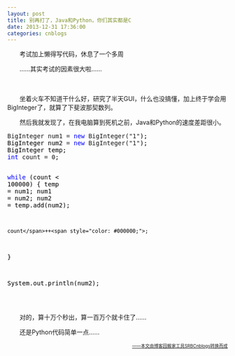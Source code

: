 ```yaml
---
layout: post
title: 别再打了，Java和Python，你们其实都是C
date: 2013-12-31 17:36:00
categories: cnblogs
---
```


<p>　　考试加上懒得写代码，休息了一个多周</p>
<p>　　&hellip;&hellip;其实考试的因素很大啦&hellip;&hellip;</p>
<p>　　</p>
<p>　　坐着火车不知道干什么好，研究了半天GUI，什么也没搞懂，加上终于学会用BigInteger了，就算了下斐波那契数列。</p>
<p>　　然后我就发现了，在我电脑算到死机之前，Java和Python的速度差距很小。</p>
<div class="cnblogs_code">
<pre>BigInteger num1 = <span style="color: #0000ff;">new</span> BigInteger("1"<span style="color: #000000;">);
BigInteger num2 </span>= <span style="color: #0000ff;">new</span> BigInteger("1"<span style="color: #000000;">);
BigInteger temp;
</span><span style="color: #0000ff;">int</span> count = 0<span style="color: #000000;">;

</span><span style="color: #0000ff;">while</span> (count &lt; 100000<span style="color: #000000;">) {
    temp </span>=<span style="color: #000000;"> num1;
    num1 </span>=<span style="color: #000000;"> num2;
    num2 </span>=<span style="color: #000000;"> temp.add(num2);
    
    count</span>++<span style="color: #000000;">;
}

System.out.println(num2);</span></pre>
</div>
<p>&nbsp;</p>
<p>　　对的，算十万个秒出，算一百万个就卡住了&hellip;&hellip;</p>
<p>　　还是Python代码简单一点&hellip;&hellip;</p>

<div align=right><a href="https://github.com/mlxy/SRBCnblogs"><font size=1>——本文由博客园搬家工具SRBCnblogs转换而成</font></a></div>